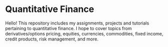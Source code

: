 # Quantitative Finance

Hello! This repository includes my assignments, projects and tutorials pertaining to quantitative finance. I hope to cover topics from derivatives/options pricing, equities, currencies, commodities, fixed income, credit products, risk management, and more.
